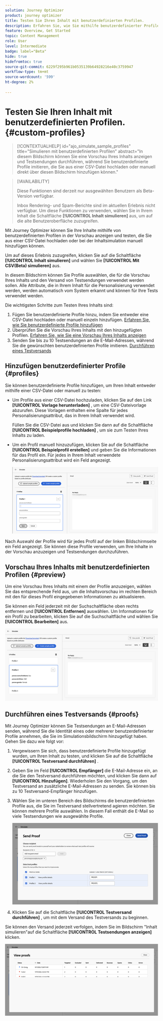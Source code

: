 ```yaml
---
solution: Journey Optimizer
product: journey optimizer
title: Testen Sie Ihren Inhalt mit benutzerdefinierten Profilen.
description: Erfahren Sie, wie Sie mithilfe benutzerdefinierter Profile eine Vorschau Ihres Inhalts anzeigen und Testsendungen durchführen können.
feature: Overview, Get Started
topic: Content Management
role: User
level: Intermediate
badge: label="Beta"
hide: true
hidefromtoc: true
source-git-commit: 6229f295b961b0535139b64928216e40c3759947
workflow-type: tm+mt
source-wordcount: '599'
ht-degree: 2%

---
```



# Testen Sie Ihren Inhalt mit benutzerdefinierten Profilen. {#custom-profiles}

>[!CONTEXTUALHELP]
>id="ajo_simulate_sample_profiles"
>title="Simulieren mit benutzerdefinierten Profilen"
>abstract="In diesem Bildschirm können Sie eine Vorschau Ihres Inhalts anzeigen und Testsendungen durchführen, während Sie benutzerdefinierte Profile imitieren, die Sie aus einer CSV-Datei hochladen oder manuell direkt über diesen Bildschirm hinzufügen können."

>[!AVAILABILITY]
>
>Diese Funktionen sind derzeit nur ausgewählten Benutzern als Beta-Version verfügbar.
>
>Inbox Rendering- und Spam-Berichte sind im aktuellen Erlebnis nicht verfügbar. Um diese Funktionen zu verwenden, wählen Sie in Ihrem Inhalt die Schaltfläche **[!UICONTROL Inhalt simulieren]** aus, um auf die alte Benutzeroberfläche zuzugreifen.

Mit Journey Optimizer können Sie Ihre Inhalte mithilfe von benutzerdefinierten Profilen in der Vorschau anzeigen und testen, die Sie aus einer CSV-Datei hochladen oder bei der Inhaltsimulation manuell hinzufügen können.

Um auf dieses Erlebnis zuzugreifen, klicken Sie auf die Schaltfläche **[!UICONTROL Inhalt simulieren]** und wählen Sie **[!UICONTROL Mit CSV(Beta) simulieren]** aus.

In diesem Bildschirm können Sie Profile auswählen, die für die Vorschau Ihres Inhalts und den Versand von Testsendungen verwendet werden sollen. Alle Attribute, die in Ihrem Inhalt für die Personalisierung verwendet werden, werden automatisch vom System erkannt und können für Ihre Tests verwendet werden.

Die wichtigsten Schritte zum Testen Ihres Inhalts sind:

1. Fügen Sie benutzerdefinierte Profile hinzu, indem Sie entweder eine CSV-Datei hochladen oder manuell einzeln hinzufügen. [Erfahren Sie, wie Sie benutzerdefinierte Profile hinzufügen](#profiles)
1. Überprüfen Sie die Vorschau Ihres Inhalts mit den hinzugefügten Profilen. [Erfahren Sie, wie Sie eine Vorschau Ihres Inhalts anzeigen](#preview)
1. Senden Sie bis zu 10 Testsendungen an die E-Mail-Adressen, während Sie die gewünschten benutzerdefinierten Profile imitieren. [Durchführen eines Testversands](#proofs)


## Hinzufügen benutzerdefinierter Profile {#profiles}

Sie können benutzerdefinierte Profile hinzufügen, um Ihren Inhalt entweder mithilfe einer CSV-Datei oder manuell zu testen:

* Um Profile aus einer CSV-Datei hochzuladen, klicken Sie auf den Link **[!UICONTROL Vorlage herunterladen]** , um eine CSV-Dateivorlage abzurufen. Diese Vorlagen enthalten eine Spalte für jedes Personalisierungsattribut, das in Ihrem Inhalt verwendet wird.

  Füllen Sie die CSV-Datei aus und klicken Sie dann auf die Schaltfläche **[!UICONTROL Beispielprofile hochladen]** , um sie zum Testen Ihres Inhalts zu laden.

* Um ein Profil manuell hinzuzufügen, klicken Sie auf die Schaltfläche **[!UICONTROL Beispielprofil erstellen]** und geben Sie die Informationen für das Profil ein. Für jedes in Ihrem Inhalt verwendete Personalisierungsattribut wird ein Feld angezeigt.

  ![](assets/simulate-custom-add.png)

Nach Auswahl der Profile wird für jedes Profil auf der linken Bildschirmseite ein Feld angezeigt. Sie können diese Profile verwenden, um Ihre Inhalte in der Vorschau anzuzeigen und Testsendungen durchzuführen.

## Vorschau Ihres Inhalts mit benutzerdefinierten Profilen {#preview}

Um eine Vorschau Ihres Inhalts mit einem der Profile anzuzeigen, wählen Sie das entsprechende Feld aus, um die Inhaltsvorschau im rechten Bereich mit den für dieses Profil eingegebenen Informationen zu aktualisieren.

Sie können ein Feld jederzeit mit der Suchschaltfläche oben rechts entfernen und **[!UICONTROL Entfernen]** auswählen. Um Informationen für ein Profil zu bearbeiten, klicken Sie auf die Suchschaltfläche und wählen Sie **[!UICONTROL Bearbeiten]** aus.

![](assets/simulate-custom-boxes.png)

## Durchführen eines Testversands {#proofs}

Mit Journey Optimizer können Sie Testsendungen an E-Mail-Adressen senden, während Sie die Identität eines oder mehrerer benutzerdefinierter Profile annehmen, die Sie im Simulationsbildschirm hinzugefügt haben. Gehen Sie dazu wie folgt vor:

1. Vergewissern Sie sich, dass benutzerdefinierte Profile hinzugefügt wurden, um Ihren Inhalt zu testen, und klicken Sie auf die Schaltfläche **[!UICONTROL Testversand durchführen]** .

1. Geben Sie im Feld **[!UICONTROL Empfänger]** die E-Mail-Adresse ein, an die Sie den Testversand durchführen möchten, und klicken Sie dann auf **[!UICONTROL Hinzufügen]**. Wiederholen Sie den Vorgang, um den Testversand an zusätzliche E-Mail-Adressen zu senden. Sie können bis zu 10 Testversand-Empfänger hinzufügen.

1. Wählen Sie im unteren Bereich des Bildschirms die benutzerdefinierten Profile aus, die Sie im Testversand stellvertretend agieren möchten. Sie können mehrere Profile auswählen. In diesem Fall enthält die E-Mail so viele Testsendungen wie ausgewählte Profile.

   ![](assets/simulate-custom-proofs.png)

1. Klicken Sie auf die Schaltfläche **[!UICONTROL Testversand durchführen]** , um mit dem Versand des Testversands zu beginnen.

Sie können den Versand jederzeit verfolgen, indem Sie im Bildschirm &quot;Inhalt simulieren&quot;auf die Schaltfläche **[!UICONTROL Testsendungen anzeigen]** klicken.

![](assets/simulate-custom-sent-proofs.png)
